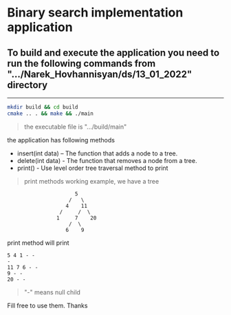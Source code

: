 # Binary search implementation application

## To build and execute the application you need to run the following commands from ".../Narek_Hovhannisyan/ds/13_01_2022" directory
---

```bash
mkdir build && cd build
cmake .. . && make && ./main
```

> the executable file is ".../build/main"

the application has following methods

* insert(int data) – The function that adds a node to a tree.
* delete(int data) - The function that removes a node from a tree.
* print() -  Use level order tree traversal method to print

> print methods working example, we have a tree

                          5
                        /   \
                       4    11
                     /     /  \
                    1     7    20
                        /  \
                       6    9
print method will print 

```
5 4 1 - -
-
11 7 6 - -
9 - -
20 - -
```
> "-" means null child

Fill free to use them. Thanks
